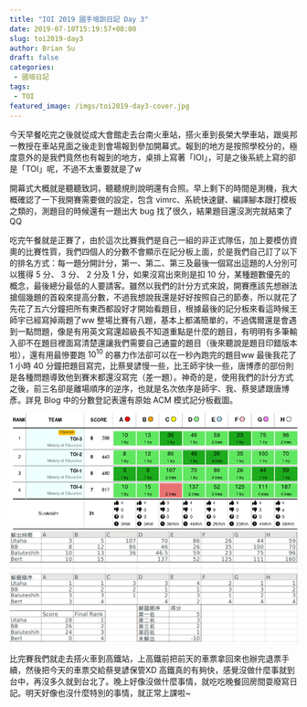```yaml
---
title: "IOI 2019 國手培訓日記 Day 3"
date: 2019-07-10T15:19:57+08:00
slug: toi2019-day3
author: Brian Su
draft: false
categories:
 - 國培日記
tags:
 - TOI
featured_image: /imgs/toi2019-day3-cover.jpg
---
```


今天早餐吃完之後就從成大會館走去台南火車站，搭火車到長榮大學車站，跟吳邦一教授在車站見面之後走到會場報到參加開幕式。報到的地方是按照學校分的，極度意外的是我們竟然也有報到的地方，桌排上寫著「IOI」，可是之後系統上寫的卻是「TOI」呢，不過不太重要就是了w

開幕式大概就是聽聽致詞，聽聽規則說明還有合照。早上剩下的時間是測機，我大概確認了一下我開賽需要做的設定，包含 vimrc、系統快速鍵、編譯腳本跟打模板之類的，測題目的時候還有一題出大 bug 找了很久，結果題目還沒測完就結束了QQ

吃完午餐就是正賽了，由於這次比賽我們是自己一組的非正式隊伍，加上要模仿資奧的比賽性質，我們四個人的分數不會顯示在記分板上面，於是我們自己訂了以下的排名方式：每一題分開計分，第一、第二、第三及最後一個寫出這題的人分別可以獲得 5 分、 3 分、 2 分及 1 分，如果沒寫出來則是扣 10 分，某種題數優先的概念，最後總分最低的人要請客。雖然以我們的計分方式來說，開賽應該先想辦法搶個幾題的首殺來提高分數，不過我想說我還是好好按照自己的節奏，所以就花了先花了五六分鐘把所有東西都設好才開始看題目，根據最後的記分板來看這時候王師宇已經寫掉兩題了ww 整場比賽有八題，基本上都滿簡單的，不過偶爾還是會遇到一點問題，像是有用英文寫還超級長不知道重點是什麼的題目，有明明有多筆輸入卻不在題目裡面寫清楚還讓我們需要自己通靈的題目（後來聽說是題目印錯版本啦），還有用最慘要跑 $10^{10}$ 的暴力作法卻可以在一秒內跑完的題目ww 最後我花了 1 小時 40 分鐘把題目寫完，比蔡旻諺慢一些，比王師宇快一些，唐博彥的部份則是各種問題導致他到賽末都還沒寫完（差一題）。神奇的是，使用我們的計分方式之後，前三名卻是離場順序的逆序，也就是名次依序是師宇、我、蔡旻諺跟唐博彥。詳見 Blog 中的分數登記表還有原始 ACM 模式記分板截圖。

![ACM 模式記分板，依序是蔡旻諺、我、師宇跟唐博彥](/imgs/toi2019-day3-acm-sb.png)
![以自訂計分方式統計後的結果](/imgs/toi2019-day3-our-sb.png)

比完賽我們就走去搭火車到高鐵站，上高鐵前把前天的車票拿回來也辦完退票手續，然後把今天的車票交給蔡旻諺保管XD 高鐵真的有夠快，感覺沒做什麼事就到台中，再沒多久就到台北了。晚上好像沒做什麼事情，就吃吃晚餐回房間耍廢寫日記。明天好像也沒什麼特別的事情，就正常上課啦~

